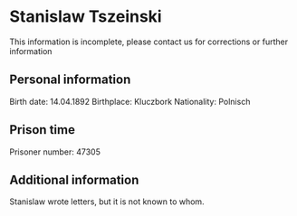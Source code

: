 # Stanislaw Tszeinski

This information is incomplete, please contact us for corrections or further information

## Personal information

Birth date: 14.04.1892
Birthplace: Kluczbork
Nationality: Polnisch

## Prison time

Prisoner number: 47305

## Additional information

Stanislaw wrote letters, but it is not known to whom.

